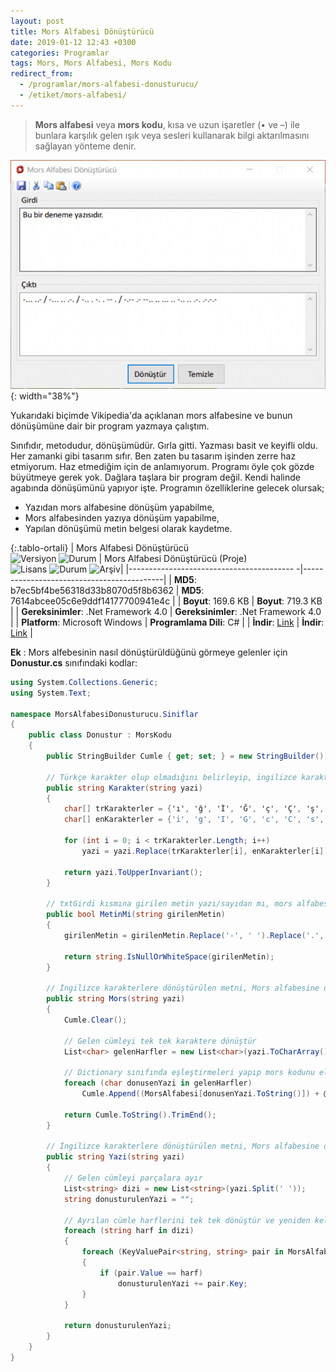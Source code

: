 ```yaml
---
layout: post
title: Mors Alfabesi Dönüştürücü
date: 2019-01-12 12:43 +0300
categories: Programlar
tags: Mors, Mors Alfabesi, Mors Kodu
redirect_from:
  - /programlar/mors-alfabesi-donusturucu/
  - /etiket/mors-alfabesi/
---
```

> **Mors alfabesi** veya **mors kodu**, kısa ve uzun işaretler (• ve –) ile bunlara karşılık gelen ışık veya sesleri kullanarak bilgi aktarılmasını sağlayan yönteme denir.

![mors-alfabesi-donusturucu](/images/programlar/mors-alfabesi-donusturucu.png){: width="38%"}

Yukarıdaki biçimde Vikipedia'da açıklanan mors alfabesine ve bunun dönüşümüne dair bir program yazmaya çalıştım. 

Sınıfıdır, metodudur, dönüşümüdür. Gırla gitti. Yazması basit ve keyifli oldu. Her zamanki gibi tasarım sıfır. Ben zaten bu tasarım işinden zerre haz etmiyorum. Haz etmediğim için de anlamıyorum. Programı öyle çok gözde büyütmeye gerek yok. Dağlara taşlara bir program değil. Kendi halinde agabında dönüşümünü yapıyor işte. Programın özelliklerine gelecek olursak;

- Yazıdan mors alfabesine dönüşüm yapabilme,
- Mors alfabesinden yazıya dönüşüm yapabilme,
- Yapılan dönüşümü metin belgesi olarak kaydetme.

{:.tablo-ortali}
| Mors Alfabesi Dönüştürücü <br>![Versiyon](https://img.shields.io/badge/Versiyon-1.01-blueviolet.svg?style=flat) ![Durum](https://img.shields.io/badge/Durum-Çalışıyor-success.svg?style=flat) | Mors Alfabesi Dönüştürücü (Proje)<br>![Lisans](https://img.shields.io/badge/Lisans-MIT-blue.svg?style=flat) ![Durum](https://img.shields.io/badge/Proje-Sonlandırıldı-lightgray.svg?style=flat) ![Arşiv](https://img.shields.io/badge/Arşiv-orange.svg?style=flat)|
|----------------------------------------- -|-------------------------------------------|
| **MD5**: b7ec5bf4be56318d33b8070d5f8b6362 | **MD5**: 7614abcee05c6e9ddf14177700941e4c | 
| **Boyut**: 169.6 KB                       | **Boyut**: 719.3 KB                         |
| **Gereksinimler**: .Net Framework 4.0     | **Gereksinimler**: .Net Framework 4.0     |
| **Platform**: Microsoft Windows           | **Programlama Dili**: C#                  |
| **İndir**: [Link](https://www.dropbox.com/s/h5jx31i9zr00zvt/mors-alfabesi-donusturucu.zip?dl=1)         | **İndir**: [Link](https://www.dropbox.com/s/oox85t91m8789re/mors-alfabesi-donusturucu-proje.zip?dl=1)                      |

**Ek** : Mors alfebesinin nasıl dönüştürüldüğünü görmeye gelenler için **Donustur.cs** sınıfındaki kodlar:

```csharp
using System.Collections.Generic;
using System.Text;
 
namespace MorsAlfabesiDonusturucu.Siniflar
{
    public class Donustur : MorsKodu
    {
        public StringBuilder Cumle { get; set; } = new StringBuilder();
 
        // Türkçe karakter olup olmadığını belirleyip, ingilizce karakterlere dönüştür
        public string Karakter(string yazi)
        {
            char[] trKarakterler = {'ı', 'ğ', 'İ', 'Ğ', 'ç', 'Ç', 'ş', 'Ş', 'ö', 'Ö', 'ü', 'Ü'};
            char[] enKarakterler = {'i', 'g', 'I', 'G', 'c', 'C', 's', 'S', 'o', 'O', 'u', 'U'};
 
            for (int i = 0; i < trKarakterler.Length; i++)
                yazi = yazi.Replace(trKarakterler[i], enKarakterler[i]);
 
            return yazi.ToUpperInvariant();
        }
 
        // txtGirdi kısmına girilen metin yazı/sayıdan mı, mors alfabesinden mi oluşuyor?
        public bool MetinMi(string girilenMetin)
        {
            girilenMetin = girilenMetin.Replace('-', ' ').Replace('.', ' ').Replace('/', ' ');
            
            return string.IsNullOrWhiteSpace(girilenMetin);
        }
 
        // İngilizce karakterlere dönüştürülen metni, Mors alfabesine dönüştür
        public string Mors(string yazi)
        {
            Cumle.Clear();
 
            // Gelen cümleyi tek tek karaktere dönüştür
            List<char> gelenHarfler = new List<char>(yazi.ToCharArray());
 
            // Dictionary sınıfında eşleştirmeleri yapıp mors kodunu elde et
            foreach (char donusenYazi in gelenHarfler)
                Cumle.Append((MorsAlfabesi[donusenYazi.ToString()]) + @" ");
 
            return Cumle.ToString().TrimEnd();
        }
 
        // İngilizce karakterlere dönüştürülen metni, Mors alfabesine dönüştür
        public string Yazi(string yazi)
        {
            // Gelen cümleyi parçalara ayır
            List<string> dizi = new List<string>(yazi.Split(' '));
            string donusturulenYazi = "";
 
            // Ayrılan cümle harflerini tek tek dönüştür ve yeniden kelime ve cümle haline getir
            foreach (string harf in dizi)
            {
                foreach (KeyValuePair<string, string> pair in MorsAlfabesi)
                {
                    if (pair.Value == harf)
                        donusturulenYazi += pair.Key;
                }
            }
 
            return donusturulenYazi;
        }
    }
}
```